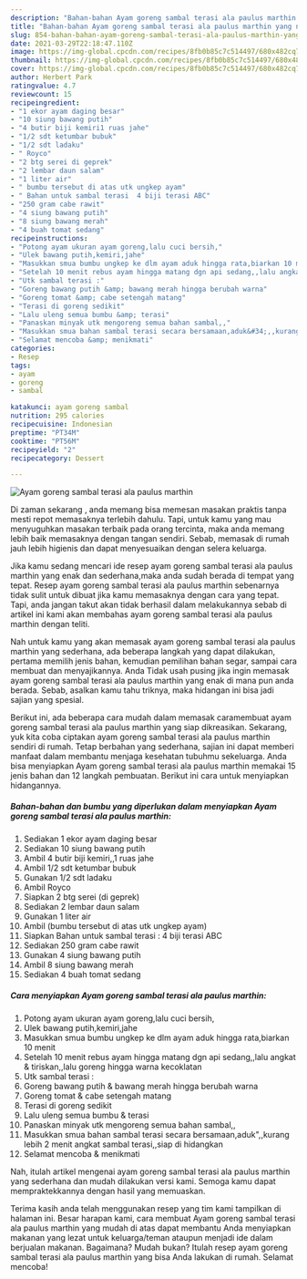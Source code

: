 ```yaml
---
description: "Bahan-bahan Ayam goreng sambal terasi ala paulus marthin yang nikmat Untuk Jualan"
title: "Bahan-bahan Ayam goreng sambal terasi ala paulus marthin yang nikmat Untuk Jualan"
slug: 854-bahan-bahan-ayam-goreng-sambal-terasi-ala-paulus-marthin-yang-nikmat-untuk-jualan
date: 2021-03-29T22:18:47.110Z
image: https://img-global.cpcdn.com/recipes/8fb0b85c7c514497/680x482cq70/ayam-goreng-sambal-terasi-ala-paulus-marthin-foto-resep-utama.jpg
thumbnail: https://img-global.cpcdn.com/recipes/8fb0b85c7c514497/680x482cq70/ayam-goreng-sambal-terasi-ala-paulus-marthin-foto-resep-utama.jpg
cover: https://img-global.cpcdn.com/recipes/8fb0b85c7c514497/680x482cq70/ayam-goreng-sambal-terasi-ala-paulus-marthin-foto-resep-utama.jpg
author: Herbert Park
ratingvalue: 4.7
reviewcount: 15
recipeingredient:
- "1 ekor ayam daging besar"
- "10 siung bawang putih"
- "4 butir biji kemiri1 ruas jahe"
- "1/2 sdt ketumbar bubuk"
- "1/2 sdt ladaku"
- " Royco"
- "2 btg serei di geprek"
- "2 lembar daun salam"
- "1 liter air"
- " bumbu tersebut di atas utk ungkep ayam"
- " Bahan untuk sambal terasi  4 biji terasi ABC"
- "250 gram cabe rawit"
- "4 siung bawang putih"
- "8 siung bawang merah"
- "4 buah tomat sedang"
recipeinstructions:
- "Potong ayam ukuran ayam goreng,lalu cuci bersih,"
- "Ulek bawang putih,kemiri,jahe"
- "Masukkan smua bumbu ungkep ke dlm ayam aduk hingga rata,biarkan 10 menit"
- "Setelah 10 menit rebus ayam hingga matang dgn api sedang,,lalu angkat &amp; tiriskan,,lalu goreng hingga warna kecoklatan"
- "Utk sambal terasi :"
- "Goreng bawang putih &amp; bawang merah hingga berubah warna"
- "Goreng tomat &amp; cabe setengah matang"
- "Terasi di goreng sedikit"
- "Lalu uleng semua bumbu &amp; terasi"
- "Panaskan minyak utk mengoreng semua bahan sambal,,"
- "Masukkan smua bahan sambal terasi secara bersamaan,aduk&#34;,,kurang lebih 2 menit angkat sambal terasi,,siap di hidangkan"
- "Selamat mencoba &amp; menikmati"
categories:
- Resep
tags:
- ayam
- goreng
- sambal

katakunci: ayam goreng sambal 
nutrition: 295 calories
recipecuisine: Indonesian
preptime: "PT34M"
cooktime: "PT56M"
recipeyield: "2"
recipecategory: Dessert

---
```



![Ayam goreng sambal terasi ala paulus marthin](https://img-global.cpcdn.com/recipes/8fb0b85c7c514497/680x482cq70/ayam-goreng-sambal-terasi-ala-paulus-marthin-foto-resep-utama.jpg)

Di zaman  sekarang , anda memang bisa memesan masakan praktis tanpa mesti repot memasaknya terlebih dahulu. Tapi, untuk kamu yang mau menyuguhkan masakan terbaik pada orang tercinta, maka anda memang lebih baik memasaknya dengan tangan sendiri. Sebab, memasak di rumah jauh lebih higienis dan dapat menyesuaikan dengan selera keluarga.

Jika kamu sedang mencari ide resep ayam goreng sambal terasi ala paulus marthin yang enak dan sederhana,maka anda sudah berada di tempat yang tepat. Resep ayam goreng sambal terasi ala paulus marthin  sebenarnya tidak sulit untuk dibuat jika kamu memasaknya dengan cara yang tepat. Tapi, anda jangan takut akan tidak berhasil dalam melakukannya 
sebab di artikel ini kami akan membahas ayam goreng sambal terasi ala paulus marthin dengan teliti.  



Nah untuk kamu yang akan memasak ayam goreng sambal terasi ala paulus marthin yang sederhana, ada beberapa langkah yang dapat dilakukan, pertama memilih jenis bahan, kemudian pemilihan bahan segar, sampai cara membuat dan menyajikannya. Anda Tidak usah pusing jika ingin memasak ayam goreng sambal terasi ala paulus marthin yang enak di mana pun anda berada. Sebab, asalkan kamu  tahu triknya, maka hidangan ini bisa jadi sajian yang spesial.

Berikut ini, ada beberapa cara mudah dalam memasak caramembuat ayam goreng sambal terasi ala paulus marthin yang siap dikreasikan. Sekarang, yuk kita coba ciptakan ayam goreng sambal terasi ala paulus marthin sendiri di rumah. Tetap berbahan yang sederhana, sajian ini dapat memberi manfaat dalam membantu menjaga kesehatan tubuhmu sekeluarga. Anda bisa menyiapkan Ayam goreng sambal terasi ala paulus marthin memakai 15 jenis bahan dan 12 langkah pembuatan. Berikut ini cara untuk menyiapkan hidangannya.

<!--inarticleads1-->

##### Bahan-bahan dan bumbu yang diperlukan dalam menyiapkan Ayam goreng sambal terasi ala paulus marthin:

1. Sediakan 1 ekor ayam daging besar
1. Sediakan 10 siung bawang putih
1. Ambil 4 butir biji kemiri,,1 ruas jahe
1. Ambil 1/2 sdt ketumbar bubuk
1. Gunakan 1/2 sdt ladaku
1. Ambil  Royco
1. Siapkan 2 btg serei (di geprek)
1. Sediakan 2 lembar daun salam
1. Gunakan 1 liter air
1. Ambil  (bumbu tersebut di atas utk ungkep ayam)
1. Siapkan  Bahan untuk sambal terasi : 4 biji terasi ABC
1. Sediakan 250 gram cabe rawit
1. Gunakan 4 siung bawang putih
1. Ambil 8 siung bawang merah
1. Sediakan 4 buah tomat sedang




<!--inarticleads2-->

##### Cara menyiapkan Ayam goreng sambal terasi ala paulus marthin:

1. Potong ayam ukuran ayam goreng,lalu cuci bersih,
1. Ulek bawang putih,kemiri,jahe
1. Masukkan smua bumbu ungkep ke dlm ayam aduk hingga rata,biarkan 10 menit
1. Setelah 10 menit rebus ayam hingga matang dgn api sedang,,lalu angkat &amp; tiriskan,,lalu goreng hingga warna kecoklatan
1. Utk sambal terasi :
1. Goreng bawang putih &amp; bawang merah hingga berubah warna
1. Goreng tomat &amp; cabe setengah matang
1. Terasi di goreng sedikit
1. Lalu uleng semua bumbu &amp; terasi
1. Panaskan minyak utk mengoreng semua bahan sambal,,
1. Masukkan smua bahan sambal terasi secara bersamaan,aduk&#34;,,kurang lebih 2 menit angkat sambal terasi,,siap di hidangkan
1. Selamat mencoba &amp; menikmati




Nah, itulah artikel mengenai  ayam goreng sambal terasi ala paulus marthin  yang sederhana dan mudah dilakukan versi kami. Semoga kamu dapat mempraktekkannya dengan hasil yang memuaskan. 

Terima kasih anda telah menggunakan resep yang tim kami tampilkan di halaman ini. Besar harapan kami, cara membuat  Ayam goreng sambal terasi ala paulus marthin yang mudah di atas dapat membantu Anda menyiapkan makanan yang lezat untuk keluarga/teman ataupun menjadi ide dalam berjualan makanan. Bagaimana? Mudah bukan? Itulah resep ayam goreng sambal terasi ala paulus marthin yang bisa Anda lakukan di rumah. Selamat mencoba!

